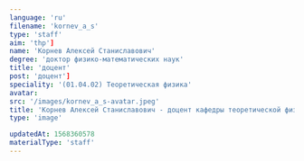 ```yaml
---
language: 'ru'
filename: 'kornev_a_s'
type: 'staff'
aim: 'thp']
name: 'Корнев Алексей Станиславович'
degree: 'доктор физико-математических наук'
title: 'доцент'
post: 'доцент']
speciality: '(01.04.02) Теоретическая физика'
avatar:
src: '/images/kornev_a_s-avatar.jpeg'
title: 'Корнев Алексей Станиславович - доцент кафедры теоретической физики'
type: 'image'

updatedAt: 1568360578
materialType: 'staff'
---
```


